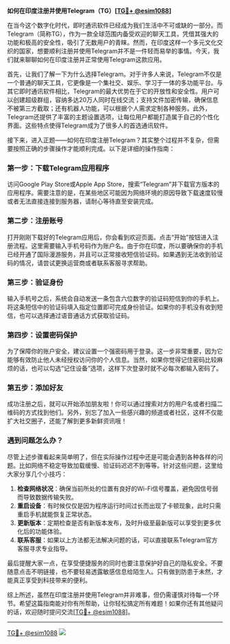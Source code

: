 **如何在印度注册并使用Telegram（TG）[[TG💪+ @esim1088](https://t.me/s/esim1088)]**

在当今这个数字化时代，即时通讯软件已经成为我们生活中不可或缺的一部分。而Telegram（简称TG），作为一款全球范围内备受欢迎的聊天工具，凭借其强大的功能和极高的安全性，吸引了无数用户的青睐。然而，在印度这样一个多元文化交织的国家，想要顺利注册并使用Telegram并不是一件轻而易举的事情。今天，我们就来聊聊如何在印度注册并正常使用Telegram这款应用。

首先，让我们了解一下为什么选择Telegram。对于许多人来说，Telegram不仅是一个普通的聊天工具，它更像是一个集社交、娱乐、学习于一体的多功能平台。与其它即时通讯软件相比，Telegram的最大优势在于它的开放性和安全性。用户可以创建超级群组，容纳多达20万人同时在线交流；支持文件加密传输，确保信息不被第三方截取；还有机器人功能，可以根据个人需求定制各种服务。此外，Telegram还提供了丰富的主题设置选项，让每位用户都能打造属于自己的个性化界面。这些特点使得Telegram成为了很多人的首选通讯软件。

接下来，进入正题——如何在印度注册Telegram？其实整个过程并不复杂，但需要按照正确的步骤操作才能顺利完成。以下是详细的操作指南：

### 第一步：下载Telegram应用程序

访问Google Play Store或Apple App Store，搜索“Telegram”并下载官方版本的应用程序。需要注意的是，在某些地区可能因为网络环境的原因导致下载速度较慢或者无法直接连接到服务器，请耐心等待直至安装完成。

### 第二步：注册账号

打开刚刚下载好的Telegram应用后，你会看到欢迎页面。点击“开始”按钮进入注册流程。这里需要输入手机号码作为账户名。由于你在印度，所以要确保你的手机已经开通了国际漫游服务，并且可以正常接收短信验证码。如果遇到无法收到验证码的情况，请尝试更换运营商或者联系客服寻求帮助。

### 第三步：验证身份

输入手机号之后，系统会自动发送一条包含六位数字的验证码短信到你的手机上。将这条短信中的验证码填入指定位置即可完成身份验证。如果你的手机没有收到短信，也可以选择通过语音通话方式获取验证码。

### 第四步：设置密码保护

为了保障你的账户安全，建议设置一个强密码用于登录。这一步非常重要，因为它能够有效防止他人未经授权访问你的个人信息。当然，如果你觉得记住密码比较麻烦的话，也可以勾选“记住设备”选项，这样下次登录时就不必每次都输入密码了。

### 第五步：添加好友

成功注册之后，就可以开始添加朋友啦！你可以通过搜索对方的用户名或者扫描二维码的方式找到他们。另外，别忘了加入一些感兴趣的频道或者社区，这样不仅能扩大社交圈子，还能了解到更多新鲜资讯哦！

### 遇到问题怎么办？

尽管上述步骤看起来简单明了，但在实际操作过程中还是可能会遇到各种各样的问题。比如网络不稳定导致加载缓慢、验证码迟迟不到等等。针对这些问题，这里给大家分享几个小技巧：

1. **检查网络状况**：确保当前所处的位置有良好的Wi-Fi信号覆盖，避免因信号弱而导致数据传输失败。
2. **重启设备**：有时候仅仅是因为程序运行时间过长而出现了卡顿现象，此时只需重启手机就能恢复正常状态。
3. **更新版本**：定期检查是否有新版本发布，及时升级至最新版可以享受到更多优化后的功能体验。
4. **联系客服**：如果以上方法都无法解决问题的话，可以直接联系Telegram官方客服寻求专业指导。

最后提醒大家一点，在享受便捷服务的同时也要注意保护好自己的隐私安全。不要随意点击不明链接，也不要轻易透露敏感信息给陌生人。只有做到防患于未然，才能真正享受到科技带来的便利。

综上所述，虽然在印度注册并使用Telegram并非难事，但仍需谨慎对待每一个环节。希望这篇指南能对你有所帮助，让你轻松搞定所有难题！如果你还有其他疑问的话，欢迎随时提问交流[[TG💪+ @esim1088](https://t.me/s/esim1088)]。

---

[TG💪+ @esim1088](https://t.me/s/esim1088) ![](https://i.postimg.cc/4NQfJmqS/Snipaste-2025-05-13-00-14-12.png)